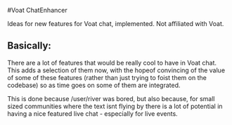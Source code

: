 #Voat ChatEnhancer

Ideas for new features for Voat chat, implemented. Not affiliated with Voat.

## Basically:

There are a lot of features that would be really cool to have in Voat chat. This adds a selection of them now, with the hopeof convincing of the value of some of these features (rather than just trying to foist them on the codebase) so as time goes on some of them are integrated.

This is done because /user/river was bored, but also because, for small sized communities where the text isnt flying by there is a lot of potential in having a nice featured live chat - especially for live events.

